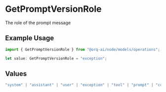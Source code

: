 # GetPromptVersionRole

The role of the prompt message

## Example Usage

```typescript
import { GetPromptVersionRole } from "@orq-ai/node/models/operations";

let value: GetPromptVersionRole = "exception";
```

## Values

```typescript
"system" | "assistant" | "user" | "exception" | "tool" | "prompt" | "correction" | "expected_output"
```